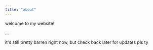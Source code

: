 ```yaml
---
title: "about"
---
```


welcome to my website!

...

it's still pretty barren right now, but check back later for updates pls ty
